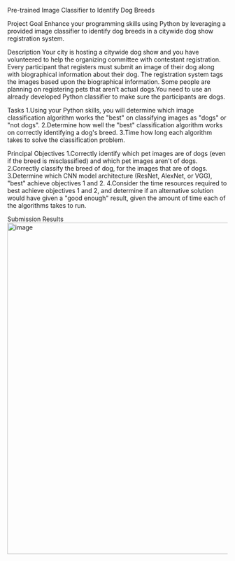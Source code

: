 Pre-trained Image Classifier to Identify Dog Breeds

Project Goal
Enhance your programming skills using Python by leveraging a provided image classifier to identify dog breeds in a citywide dog show registration system.

Description
Your city is hosting a citywide dog show and you have volunteered to help the organizing committee with contestant registration. Every participant that registers must submit an image of their dog along with biographical information about their dog. The registration system tags the images based upon the biographical information.
Some people are planning on registering pets that aren’t actual dogs.You need to use an already developed Python classifier to make sure the participants are dogs.

Tasks
1.Using your Python skills, you will determine which image classification algorithm works the "best" on classifying images as "dogs" or "not dogs".
2.Determine how well the "best" classification algorithm works on correctly identifying a dog's breed. 
3.Time how long each algorithm takes to solve the classification problem. 

Principal Objectives
1.Correctly identify which pet images are of dogs (even if the breed is misclassified) and which pet images aren't of dogs.
2.Correctly classify the breed of dog, for the images that are of dogs.
3.Determine which CNN model architecture (ResNet, AlexNet, or VGG), "best" achieve objectives 1 and 2.
4.Consider the time resources required to best achieve objectives 1 and 2, and determine if an alternative solution would have given a "good enough" result, given the amount of time each of the algorithms takes to run.

Submission Results
<img width="758" alt="image" src="https://github.com/user-attachments/assets/f52cff90-d1e4-4dcc-b39b-6bb9c9538de7">
